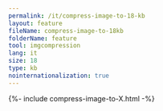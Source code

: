 ```yaml
---
permalink: /it/compress-image-to-18-kb
layout: feature
fileName: compress-image-to-18kb
folderName: feature
tool: imgcompression
lang: it
size: 18
type: kb
nointernationalization: true
---
```

{%- include compress-image-to-X.html -%}       
